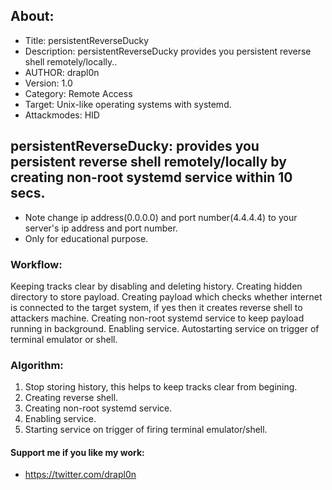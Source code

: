 ## About:
* Title: persistentReverseDucky
* Description: persistentReverseDucky provides you persistent reverse shell remotely/locally..
* AUTHOR: drapl0n
* Version: 1.0
* Category: Remote Access
* Target: Unix-like operating systems with systemd.
* Attackmodes: HID

## persistentReverseDucky: provides you persistent reverse shell remotely/locally by creating non-root systemd service within 10 secs.

* Note change ip address(0.0.0.0) and port number(4.4.4.4) to your server's ip address and port number.
* Only for educational purpose.
### Workflow:
Keeping tracks clear by disabling and deleting history. Creating hidden directory to store payload. Creating payload which checks whether internet is connected to the target system, if yes then it creates reverse shell to attackers machine. Creating non-root systemd service to keep payload running in background. Enabling service. Autostarting service on trigger of terminal emulator or shell. 
### Algorithm:
1. Stop storing history, this helps to keep tracks clear from begining.
2. Creating reverse shell.
3. Creating non-root systemd service.
4. Enabling service.
5. Starting service on trigger of firing terminal emulator/shell.

#### Support me if you like my work:
* https://twitter.com/drapl0n
